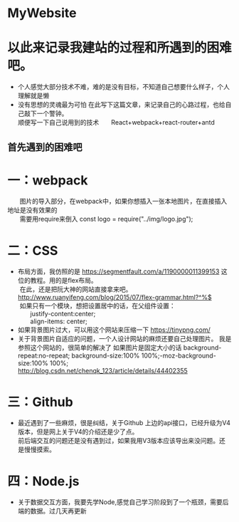 # MyWebsite
以此来记录我建站的过程和所遇到的困难吧。
===
+ 个人感觉大部分技术不难，难的是没有目标，不知道自己想要什么样子，个人理解就是懒
+ 没有思想的灵魂最为可怕
在此写下这篇文章，来记录自己的心路过程，也给自己敲下一个警钟。<br>
        顺便写一下自己说用到的技术
        React+webpack+react-router+antd
## 首先遇到的困难吧
# 一：webpack
        图片的导入部分，在webpack中，如果你想插入一张本地图片，在<img url="">直接插入地址是没有效果的<br>
        需要用require来倒入 const logo = require("../img/logo.jpg");
# 二：CSS
+ 布局方面，我仿照的是 https://segmentfault.com/a/1190000011399153 这位的教程。用的是flex布局。<br>
  在此，还是把阮大神的网站直接拿来吧。http://www.ruanyifeng.com/blog/2015/07/flex-grammar.html?^%$ <br>
  如果只有一个模块，想把设置居中的话，在父组件设置： <br>
        justify-content:center; <br>
        align-items: center;    <br>
+ 如果背景图片过大，可以用这个网站来压缩一下 https://tinypng.com/
+ 关于背景图片自适应的问题，一个人设计网站的麻烦还要自己处理图片。 我是参照这个网站的，很简单的解决了
  如果图片是固定大小的话
  background-repeat:no-repeat; background-size:100% 100%;-moz-background-size:100% 100%;
http://blog.csdn.net/chenqk_123/article/details/44402355
 
 # 三：Github 
 + 最近遇到了一些麻烦，很是纠结，关于Github 上边的api接口，已经升级为V4版本，但是网上关于V4的介绍还是少了点。<br>
 前后端交互的问题还是没有遇到过，如果我用V3版本应该导出来没问题。还是慢慢摸索。
        
# 四：Node.js
+ 关于数据交互方面，我要先学Node,感觉自己学习阶段到了一个瓶颈，需要后端的数据。过几天再更新
